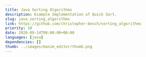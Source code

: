 ```yaml
---
title: Java Sorting Algorithms
description: Example Implementation of Quick Sort.
slug: java_sorting_algorithms
link: https://github.com/christopher-besch/sorting_algorithms
priority: 10
date: 2020-09-14T00:00:00+00:00
languages: [java]
dependencies: []
thumb: ../images/manim_editor/thumb.png
---
```


